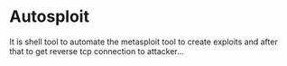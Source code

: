 # Autosploit
It is shell tool to automate the metasploit tool to create exploits and after that to get reverse tcp connection to attacker...
